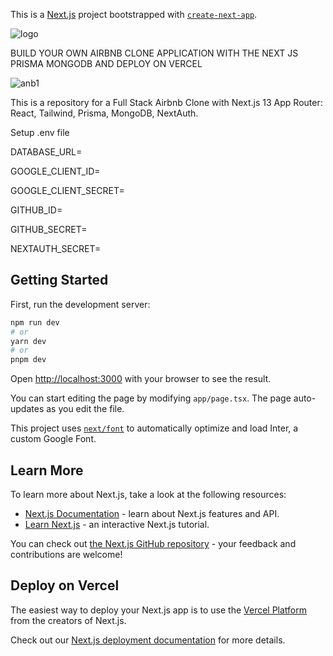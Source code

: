 This is a [Next.js](https://nextjs.org/) project bootstrapped with [`create-next-app`](https://github.com/vercel/next.js/tree/canary/packages/create-next-app).








![logo](https://github.com/samik1234/rent-air-clone/assets/82882143/e51e0ff7-262c-40c0-8f4a-055a36478c94)







BUILD YOUR OWN AIRBNB CLONE APPLICATION WITH THE NEXT JS PRISMA MONGODB AND DEPLOY ON VERCEL






![anb1](https://github.com/samik1234/rent-air-clone/assets/82882143/855cab16-2886-4798-968c-71a404e99499)




















This is a repository for a Full Stack Airbnb Clone with Next.js 13 App Router: React, Tailwind, Prisma, MongoDB, NextAuth.







Setup .env file


DATABASE_URL=

GOOGLE_CLIENT_ID=

GOOGLE_CLIENT_SECRET=

GITHUB_ID=

GITHUB_SECRET=

NEXTAUTH_SECRET=









## Getting Started

First, run the development server:

```bash
npm run dev
# or
yarn dev
# or
pnpm dev
```

Open [http://localhost:3000](http://localhost:3000) with your browser to see the result.

You can start editing the page by modifying `app/page.tsx`. The page auto-updates as you edit the file.

This project uses [`next/font`](https://nextjs.org/docs/basic-features/font-optimization) to automatically optimize and load Inter, a custom Google Font.

## Learn More

To learn more about Next.js, take a look at the following resources:

- [Next.js Documentation](https://nextjs.org/docs) - learn about Next.js features and API.
- [Learn Next.js](https://nextjs.org/learn) - an interactive Next.js tutorial.

You can check out [the Next.js GitHub repository](https://github.com/vercel/next.js/) - your feedback and contributions are welcome!

## Deploy on Vercel

The easiest way to deploy your Next.js app is to use the [Vercel Platform](https://vercel.com/new?utm_medium=default-template&filter=next.js&utm_source=create-next-app&utm_campaign=create-next-app-readme) from the creators of Next.js.

Check out our [Next.js deployment documentation](https://nextjs.org/docs/deployment) for more details.
